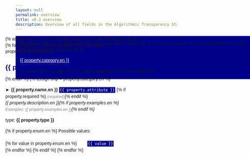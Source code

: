 ```yaml
---
layout: null
permalink: overview
title: v0.3 overview
description: Overview of all fields in the Algorithmic Transparency Standard v0.3 currently being developed
---
```

<html>
<head>
<style>
    h2 { color: darkblue }
    body { font-family: arial; line-height: 1.4em }
    code { background: darkblue; color: white; padding: 2px }
    .required { background: darkred }
    nav { background: darkblue; position: fixed; padding: 1em }
    nav a { color: white }
    main { max-width: 32em; position: absolute; left: 14em }
    .light {font-size: 0.9em; color: gray }
    @media print {
        main {position: relative; left: 0; margin: auto;}
        nav {display: none;}
        .pb {page-break-before: always;}
    }
</style>
</head>
<body>
<nav>
{% assign tmp = 0 %}
{% assign schema = site.data.schema-v0_3 %}
{% for property in schema.properties %}
{% if tmp != property.category.en %}
    <p><a href="#{{ property.category.en }}">{{ property.category.en }}</a></p>
{% endif %}
{% assign tmp = property.category. en %}
{% endfor %}
</nav>

<main>
{% assign tmp = 0 %}
{% assign schema = site.data.schema-v0_3 %}
{% for property in schema.properties %}
    {% if tmp != property.category.en %}
    <a name="{{ property.category.en }}"></a>
    <h2 {% if tmp != 0 %}class="pb"{% endif %}>{{ property.category.en }}</h2>
    {% endif %}
    {% assign tmp = property.category.en %}
    <p>
        <b>► {{ property.name.en }}</b>
        <code {% if property.required %}class="required"{% endif %}>{{ property.attribute }}</code>
        {% if property.required %} <span class="light">(required)</span>{% endif %}<br>
        <i>{{ property.description.en }}{% if property.examples.en %}<br>
            <span class="light">Examples: {{ property.examples.en }}</span>{% endif %}</i>
    </p>
    <p>type: <b>{{ property.type }}</b></p>
    {% if property.enum.en %}
        Possible values:<br><br>
        {% for value in property.enum.en %}
            <code style="margin-left: 2.4em">{{ value }}</code><br>
        {% endfor %}
    {% endif %}
{% endfor %}

</main>
</body>
</html>